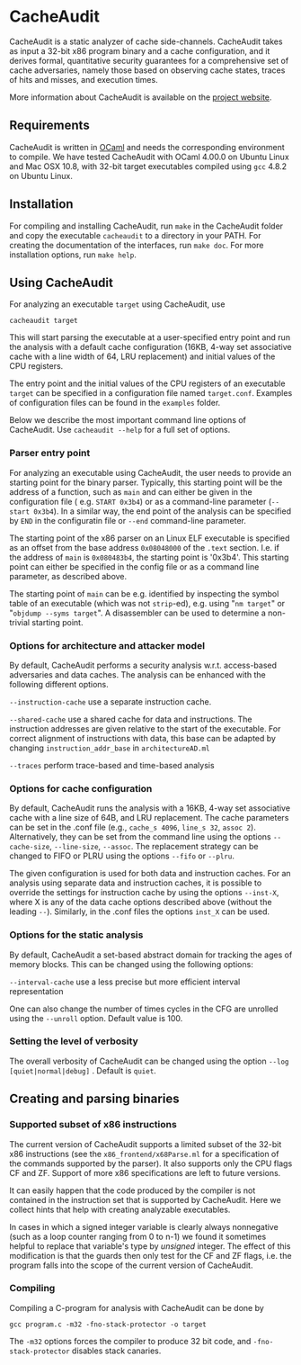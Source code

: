
CacheAudit
======================================================================

CacheAudit is a static analyzer of cache side-channels. CacheAudit takes as
input a 32-bit x86 program binary and a cache configuration, and
it derives formal, quantitative security guarantees for a
comprehensive set of cache adversaries, namely those based on
observing cache states, traces of hits and misses, and execution
times.

More information about CacheAudit is available on the [project
website](http://software.imdea.org/cacheaudit).


Requirements
----------------------------------------------------------------------

CacheAudit is written in [OCaml](http://ocaml.org) and needs the
corresponding environment to compile.  We have tested CacheAudit with
OCaml 4.00.0 on Ubuntu Linux and Mac OSX 10.8, with 32-bit target
executables compiled using `gcc` 4.8.2 on Ubuntu Linux. 



Installation
----------------------------------------------------------------------
For compiling and installing CacheAudit, run `make` in the CacheAudit
folder and copy the executable `cacheaudit` to a directory in your
PATH. For creating the documentation of the interfaces, run `make doc`. 
For more installation options, run `make help`.

Using CacheAudit
----------------------------------------------------------------------
For analyzing an executable `target` using CacheAudit, use

    cacheaudit target

This will start parsing the executable at a user-specified entry point and
run the analysis with a default cache configuration (16KB, 4-way set
associative cache with a line width of 64, LRU replacement) and
initial values of the CPU registers.

The entry point and the initial values of the CPU registers of an
executable `target` can be specified in a configuration file named
`target.conf`. Examples of configuration files can be found in the
`examples` folder.

Below we describe the most important command line options of CacheAudit.
Use `cacheaudit --help` for a full set of options.
 
### Parser entry point ###

For analyzing an executable using CacheAudit, the user needs to
provide an starting point for the binary parser. Typically, this
starting point will be the address of a function, such as `main` and
can either be given in the configuration file ( e.g. `START 0x3b4`) or
as a command-line parameter (`--start 0x3b4`). In a similar way, the end point 
of the analysis can be specified by `END` in the configuratin file or 
`--end` command-line parameter.

The starting point of the x86 parser on an Linux ELF executable is
specified as an offset from the base address `0x08048000` of the `.text`
section. I.e. if the address of `main` is `0x080483b4`, the starting
point is '0x3b4'. This starting point can either be specified in the
config file or as a command line parameter, as described above.

The starting point of `main` can be e.g. identified by inspecting the symbol 
table of an executable (which was not `strip`-ed), 
e.g. using "`nm target`" or "`objdump --syms target`".
A disassembler can be used to determine a non-trivial starting point.


### Options for architecture and attacker model ###

By default, CacheAudit performs a security analysis w.r.t.
access-based adversaries and data caches. The analysis can be enhanced
with the following different options.

`--instruction-cache`   use a separate instruction cache.

`--shared-cache`  	use a shared cache for data and instructions.
		      	The instruction addresses are given relative to
		      	the start of the executable. For correct
		      	alignment of instructions with data, this base
		      	can be adapted by changing `instruction_addr_base`
		      	in `architectureAD.ml`

`--traces`	      	perform trace-based and time-based analysis

### Options for cache configuration ###

By default, CacheAudit runs the analysis with a 16KB, 4-way set
associative cache with a line size of 64B, and LRU replacement. The cache 
parameters can be set in the .conf file 
(e.g., `cache_s 4096`, `line_s 32`, `assoc 2`). Alternatively,
they can be set from the command line using the options
`--cache-size`, `--line-size`, `--assoc`. The replacement strategy can be
changed to FIFO or PLRU using the options `--fifo` or `--plru`.


The given configuration is used for both data and instruction caches.
For an analysis using separate data and instruction caches, it is
possible to override the settings for instruction cache by using the
options `--inst-X`, where X is any of the data cache options described
above (without the leading `--`). Similarly, in the .conf files the options
`inst_X` can be used.

### Options for the static analysis ###

By default, CacheAudit a set-based abstract domain for tracking the
ages of memory blocks. This can be changed using the following options:

`--interval-cache`      use a less precise but more efficient interval
			representation

One can also change the number of times cycles in the CFG are unrolled using 
the `--unroll` option. Default value is 100.

### Setting the level of verbosity ###

The overall verbosity of CacheAudit can be changed using the option 
`--log [quiet|normal|debug]` . Default is `quiet`.



Creating and parsing binaries
----------------------------------------------------------------------

### Supported subset of x86 instructions ###

The current version of CacheAudit supports a limited subset of
the 32-bit x86 instructions (see the `x86_frontend/x68Parse.ml` for a
specification of the commands supported by the parser). It also supports
only the CPU flags CF and ZF. Support of more x86 specifications are left
to future versions.

It can easily happen that the code produced by the compiler is not
contained in the instruction set that is supported by CacheAudit. Here
we collect hints that help with creating analyzable executables.

In cases in which a signed integer variable is clearly always
nonnegative (such as a loop counter ranging from 0 to n-1) we found it
sometimes helpful to replace that variable's type by *unsigned*
integer. The effect of this modification is that the guards then only
test for the CF and ZF flags, i.e. the program falls into the scope of
the current version of CacheAudit.


### Compiling ###


Compiling a C-program for analysis with CacheAudit can be done by

    gcc program.c -m32 -fno-stack-protector -o target

The `-m32` options forces the compiler to produce 32 bit code, and
`-fno-stack-protector` disables stack canaries.

